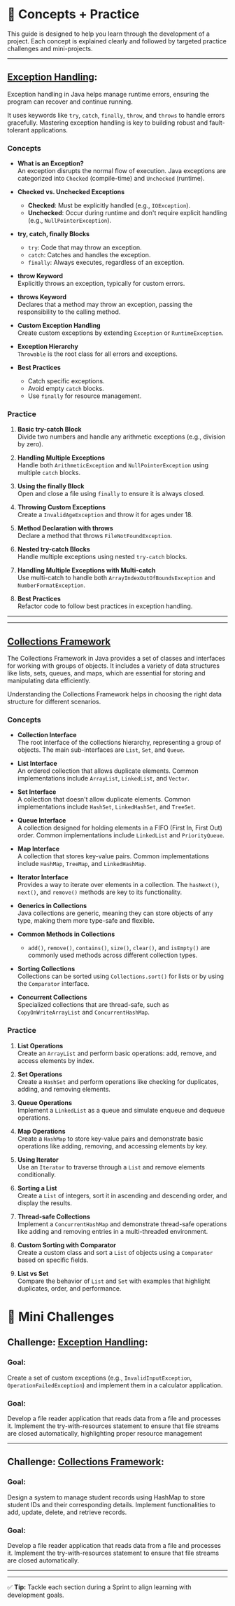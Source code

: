 # 📘 Concepts + Practice

This guide is designed to help you learn through the development of a project.
Each concept is explained clearly and followed by targeted practice challenges and mini-projects.

---

[//]: # 'concepts-start'


##  [Exception Handling](notes/src/main/java/com/example/exceptionhandling/Main.java):

Exception handling in Java helps manage runtime errors, ensuring the program
can recover and continue running. 

It uses keywords like `try`, `catch`, `finally`, `throw`, and `throws` 
to handle errors gracefully. Mastering exception handling is key to 
building robust and fault-tolerant applications.

### Concepts

- **What is an Exception?**  
  An exception disrupts the normal flow of execution. Java exceptions are categorized into `Checked` (compile-time) and `Unchecked` (runtime).

- **Checked vs. Unchecked Exceptions**
  - **Checked**: Must be explicitly handled (e.g., `IOException`).
  - **Unchecked**: Occur during runtime and don't require explicit handling (e.g., `NullPointerException`).

- **try, catch, finally Blocks**
  - `try`: Code that may throw an exception.
  - `catch`: Catches and handles the exception.
  - `finally`: Always executes, regardless of an exception.

- **throw Keyword**  
  Explicitly throws an exception, typically for custom errors.

- **throws Keyword**  
  Declares that a method may throw an exception, passing the responsibility to the calling method.

- **Custom Exception Handling**  
  Create custom exceptions by extending `Exception` or `RuntimeException`.

- **Exception Hierarchy**  
  `Throwable` is the root class for all errors and exceptions.

- **Best Practices**
  - Catch specific exceptions.
  - Avoid empty `catch` blocks.
  - Use `finally` for resource management.

### Practice

1. **Basic try-catch Block**  
   Divide two numbers and handle any arithmetic exceptions (e.g., division by zero).

2. **Handling Multiple Exceptions**  
   Handle both `ArithmeticException` and `NullPointerException` using multiple `catch` blocks.

3. **Using the finally Block**  
   Open and close a file using `finally` to ensure it is always closed.

4. **Throwing Custom Exceptions**  
   Create a `InvalidAgeException` and throw it for ages under 18.

5. **Method Declaration with throws**  
   Declare a method that throws `FileNotFoundException`.

6. **Nested try-catch Blocks**  
   Handle multiple exceptions using nested `try-catch` blocks.

7. **Handling Multiple Exceptions with Multi-catch**  
   Use multi-catch to handle both `ArrayIndexOutOfBoundsException` and `NumberFormatException`.

8. **Best Practices**  
   Refactor code to follow best practices in exception handling.


---

[//]: # 'concepts-end'

---

## [Collections Framework]()

The Collections Framework in Java provides a set of classes and 
interfaces for working with groups of objects. It includes a variety 
of data structures like lists, sets, queues, and maps, which are 
essential for storing and manipulating data efficiently. 

Understanding the Collections Framework helps in choosing the right
data structure for different scenarios.

### Concepts

- **Collection Interface**  
  The root interface of the collections hierarchy, representing a group of objects. The main sub-interfaces are `List`, `Set`, and `Queue`.

- **List Interface**  
  An ordered collection that allows duplicate elements. Common implementations include `ArrayList`, `LinkedList`, and `Vector`.

- **Set Interface**  
  A collection that doesn't allow duplicate elements. Common implementations include `HashSet`, `LinkedHashSet`, and `TreeSet`.

- **Queue Interface**  
  A collection designed for holding elements in a FIFO (First In, First Out) order. Common implementations include `LinkedList` and `PriorityQueue`.

- **Map Interface**  
  A collection that stores key-value pairs. Common implementations include `HashMap`, `TreeMap`, and `LinkedHashMap`.

- **Iterator Interface**  
  Provides a way to iterate over elements in a collection. The `hasNext()`, `next()`, and `remove()` methods are key to its functionality.

- **Generics in Collections**  
  Java collections are generic, meaning they can store objects of any type, making them more type-safe and flexible.

- **Common Methods in Collections**
  - `add()`, `remove()`, `contains()`, `size()`, `clear()`, and `isEmpty()` are commonly used methods across different collection types.

- **Sorting Collections**  
  Collections can be sorted using `Collections.sort()` for lists or by using the `Comparator` interface.

- **Concurrent Collections**  
  Specialized collections that are thread-safe, such as `CopyOnWriteArrayList` and `ConcurrentHashMap`.

### Practice

1. **List Operations**  
   Create an `ArrayList` and perform basic operations: add, remove, and access elements by index.

2. **Set Operations**  
   Create a `HashSet` and perform operations like checking for duplicates, adding, and removing elements.

3. **Queue Operations**  
   Implement a `LinkedList` as a queue and simulate enqueue and dequeue operations.

4. **Map Operations**  
   Create a `HashMap` to store key-value pairs and demonstrate basic operations like adding, removing, and accessing elements by key.

5. **Using Iterator**  
   Use an `Iterator` to traverse through a `List` and remove elements conditionally.

6. **Sorting a List**  
   Create a `List` of integers, sort it in ascending and descending order, and display the results.

7. **Thread-safe Collections**  
   Implement a `ConcurrentHashMap` and demonstrate thread-safe operations like adding and removing entries in a multi-threaded environment.

8. **Custom Sorting with Comparator**  
   Create a custom class and sort a `List` of objects using a `Comparator` based on specific fields.

9. **List vs Set**  
   Compare the behavior of `List` and `Set` with examples that highlight duplicates, order, and performance.



# 🧩 Mini Challenges

[//]: # 'challenges-start'


## Challenge: [Exception Handling](./challenge/src/main/java/com/example/exceptionhandling/Main.java):

### Goal:
Create a set of custom exceptions (e.g., `InvalidInputException`, `OperationFailedException`)
and implement them in a calculator application. 

### Goal:
Develop a file reader application that reads data from a file and processes it. 
Implement the try-with-resources statement to ensure that file streams are closed
automatically, highlighting proper resource management

---

## Challenge: [Collections Framework](./challenge/src/main/java/com/example/collections/Main.java):

### Goal:
Design a system to manage student records using HashMap to store student IDs 
and their corresponding details. 
Implement functionalities to add, update, delete, and retrieve records.

### Goal:
Develop a file reader application that reads data from a file and processes it. 
Implement the try-with-resources statement to ensure that file streams are closed
automatically.


---

[//]: # 'challenges-end'

---

✅ **Tip:** Tackle each section during a Sprint to align learning with development goals.
